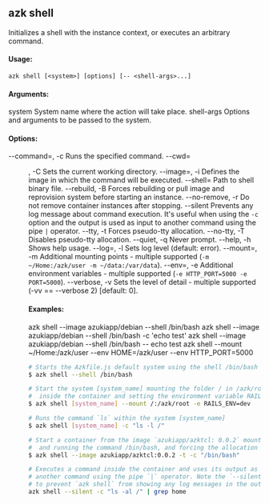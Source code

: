 ## azk shell

  Initializes a shell with the instance context, or executes an arbitrary command.

#### Usage:

    azk shell [<system>] [options] [-- <shell-args>...]

#### Arguments:

  system                    System name where the action will take place.
  shell-args                Options and arguments to be passed to the system.

#### Options:

  --command=<cmd>, -c       Runs the specified command.
  --cwd=<dir>, -C           Sets the current working directory.
  --image=<name>, -i        Defines the image in which the command will be executed.
  --shell=<bin>             Path to shell binary file.
  --rebuild, -B             Forces rebuilding or pull image and reprovision system before starting an instance.
  --no-remove, -r           Do not remove container instances after stopping.
  --silent                  Prevents any log message about command execution. It's useful when using the `-c` option and the output is used as input to another command using the pipe `|` operator.
  --tty, -t                 Forces pseudo-tty allocation.
  --no-tty, -T              Disables pseudo-tty allocation.
  --quiet, -q               Never prompt.
  --help, -h                Shows help usage.
  --log=<level>, -l         Sets log level (default: error).
  --mount=<paths>, -m       Additional mounting points - multiple supported (`-m ~/Home:/azk/user -m ~/data:/var/data`).
  --env=<data>, -e          Additional environment variables - multiple supported (`-e HTTP_PORT=5000 -e PORT=5000`).
  --verbose, -v             Sets the level of detail - multiple supported (-vv == --verbose 2) [default: 0].

#### Examples:

  azk shell --image azukiapp/debian --shell /bin/bash
  azk shell --image azukiapp/debian --shell /bin/bash -c 'echo test'
  azk shell --image azukiapp/debian --shell /bin/bash -- echo test
  azk shell --mount ~/Home:/azk/user --env HOME=/azk/user --env HTTP_PORT=5000

```bash
# Starts the Azkfile.js default system using the shell /bin/bash
$ azk shell --shell /bin/bash

# Start the system [system_name] mounting the folder / in /azk/root
#  inside the container and setting the environment variable RAILS_ENV=dev
$ azk shell [system_name] --mount /:/azk/root -e RAILS_ENV=dev

# Runs the command `ls` within the system [system_name]
$ azk shell [system_name] -c "ls -l /"

# Start a container from the image `azukiapp/azktcl: 0.0.2` mounting
#  and running the command /bin/bash, and forcing the allocation of pseudo-tty
$ azk shell --image azukiapp/azktcl:0.0.2 -t -c "/bin/bash"

# Executes a command inside the container and uses its output as input to
# another command using the pipe `|` operator. Note the `--silent` option
# to prevent `azk shell` from showing any log messages in the output.
azk shell --silent -c "ls -al /" | grep home
```
